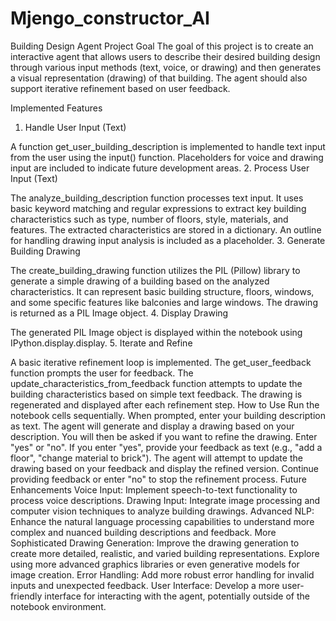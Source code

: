 # Mjengo_constructor_AI
Building Design Agent
Project Goal
The goal of this project is to create an interactive agent that allows users to describe their desired building design through various input methods (text, voice, or drawing) and then generates a visual representation (drawing) of that building. The agent should also support iterative refinement based on user feedback.

Implemented Features
1. Handle User Input (Text)

A function get_user_building_description is implemented to handle text input from the user using the input() function.
Placeholders for voice and drawing input are included to indicate future development areas.
2. Process User Input (Text)

The analyze_building_description function processes text input.
It uses basic keyword matching and regular expressions to extract key building characteristics such as type, number of floors, style, materials, and features.
The extracted characteristics are stored in a dictionary.
An outline for handling drawing input analysis is included as a placeholder.
3. Generate Building Drawing

The create_building_drawing function utilizes the PIL (Pillow) library to generate a simple drawing of a building based on the analyzed characteristics.
It can represent basic building structure, floors, windows, and some specific features like balconies and large windows.
The drawing is returned as a PIL Image object.
4. Display Drawing

The generated PIL Image object is displayed within the notebook using IPython.display.display.
5. Iterate and Refine

A basic iterative refinement loop is implemented.
The get_user_feedback function prompts the user for feedback.
The update_characteristics_from_feedback function attempts to update the building characteristics based on simple text feedback.
The drawing is regenerated and displayed after each refinement step.
How to Use
Run the notebook cells sequentially.
When prompted, enter your building description as text.
The agent will generate and display a drawing based on your description.
You will then be asked if you want to refine the drawing. Enter "yes" or "no".
If you enter "yes", provide your feedback as text (e.g., "add a floor", "change material to brick").
The agent will attempt to update the drawing based on your feedback and display the refined version.
Continue providing feedback or enter "no" to stop the refinement process.
Future Enhancements
Voice Input: Implement speech-to-text functionality to process voice descriptions.
Drawing Input: Integrate image processing and computer vision techniques to analyze building drawings.
Advanced NLP: Enhance the natural language processing capabilities to understand more complex and nuanced building descriptions and feedback.
More Sophisticated Drawing Generation: Improve the drawing generation to create more detailed, realistic, and varied building representations. Explore using more advanced graphics libraries or even generative models for image creation.
Error Handling: Add more robust error handling for invalid inputs and unexpected feedback.
User Interface: Develop a more user-friendly interface for interacting with the agent, potentially outside of the notebook environment.
